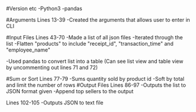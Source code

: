 #Version etc
-Python3
-pandas

#Arguments
Lines 13-39
-Created the arguments that allows user to enter in CLI

#Input Files
Lines 43-70
-Made a list of all json files
-Iterated through the list
-Flatten "products" to include "receipt_id", "transaction_time" and "employee_name"

-Used pandas to convert list into a table
(Can see list view and table view by uncommenting out lines 71 and 72)

#Sum or Sort
Lines 77-79
-Sums quantity sold by product id
-Soft by total and limit the number of rows
#Output Files
Lines 86-97
-Outputs the list to JSON format given
-Append top sellers to the output

Lines 102-105
-Outputs JSON to text file 
